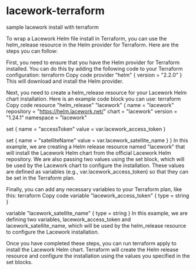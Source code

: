 # lacework-terraform
sample lacework install with terraform

To wrap a Lacework Helm file install in Terraform, you can use the helm_release resource in the Helm provider for Terraform. Here are the steps you can follow:

First, you need to ensure that you have the Helm provider for Terraform installed. You can do this by adding the following code to your Terraform configuration:
terraform
Copy code
provider "helm" {
  version = "2.2.0"
}
This will download and install the Helm provider.

Next, you need to create a helm_release resource for your Lacework Helm chart installation. Here is an example code block you can use:
terraform
Copy code
resource "helm_release" "lacework" {
  name       = "lacework"
  repository = "https://helm.lacework.net/"
  chart      = "lacework"
  version    = "1.24.1"
  namespace  = "lacework"

  set {
    name  = "accessToken"
    value = var.lacework_access_token
  }

  set {
    name  = "satelliteName"
    value = var.lacework_satellite_name
  }
}
In this example, we are creating a Helm release resource named "lacework" that will install the Lacework Helm chart from the official Lacework Helm repository. We are also passing two values using the set block, which will be used by the Lacework chart to configure the installation. These values are defined as variables (e.g., var.lacework_access_token) so that they can be set in the Terraform plan.

Finally, you can add any necessary variables to your Terraform plan, like this:
terraform
Copy code
variable "lacework_access_token" {
  type = string
}

variable "lacework_satellite_name" {
  type = string
}
In this example, we are defining two variables, lacework_access_token and lacework_satellite_name, which will be used by the helm_release resource to configure the Lacework installation.

Once you have completed these steps, you can run terraform apply to install the Lacework Helm chart. Terraform will create the Helm release resource and configure the installation using the values you specified in the set blocks.
